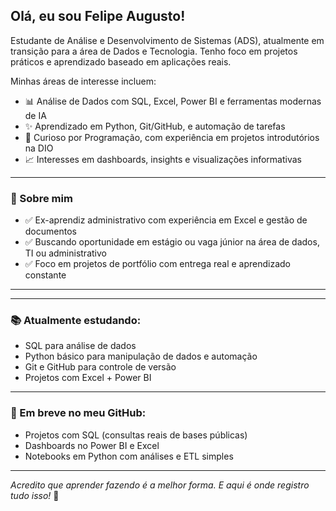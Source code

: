 ## Olá, eu sou Felipe Augusto!

Estudante de Análise e Desenvolvimento de Sistemas (ADS), atualmente em transição para a área de Dados e Tecnologia. Tenho foco em projetos práticos e aprendizado baseado em aplicações reais.

Minhas áreas de interesse incluem:

- 📊 Análise de Dados com SQL, Excel, Power BI e ferramentas modernas de IA
- ✨ Aprendizado em Python, Git/GitHub, e automação de tarefas
- 🧬 Curioso por Programação, com experiência em projetos introdutórios na DIO
- 📈 Interesses em dashboards, insights e visualizações informativas

---

### 📄 Sobre mim

- ✅ Ex-aprendiz administrativo com experiência em Excel e gestão de documentos
- ✅ Buscando oportunidade em estágio ou vaga júnior na área de dados, TI ou administrativo
- ✅ Foco em projetos de portfólio com entrega real e aprendizado constante

---

---

### 📚 Atualmente estudando:

- SQL para análise de dados
- Python básico para manipulação de dados e automação
- Git e GitHub para controle de versão
- Projetos com Excel + Power BI

---

### 🚀 Em breve no meu GitHub:

- Projetos com SQL (consultas reais de bases públicas)
- Dashboards no Power BI e Excel
- Notebooks em Python com análises e ETL simples

---

*Acredito que aprender fazendo é a melhor forma. E aqui é onde registro tudo isso!* 🌌

